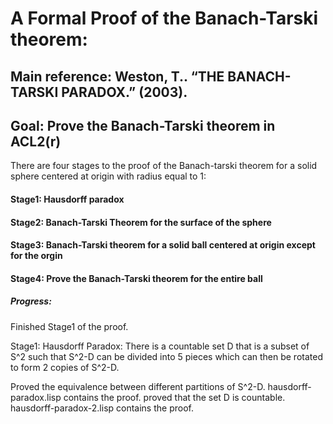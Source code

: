 # A Formal Proof of the Banach-Tarski theorem:

## Main reference:  Weston, T.. “THE BANACH-TARSKI PARADOX.” (2003).

## Goal: Prove the Banach-Tarski theorem in ACL2(r)

There are four stages to the proof of the Banach-tarski theorem for a solid sphere centered
at origin with radius equal to 1:

#### Stage1: Hausdorff paradox

#### Stage2: Banach-Tarski Theorem for the surface of the sphere

#### Stage3: Banach-Tarski theorem for a solid ball centered at origin except for the orgin

#### Stage4: Prove the Banach-Tarski theorem for the entire ball

##### Progress:

Finished Stage1 of the proof.

Stage1:
Hausdorff Paradox: There is a countable set D that is a subset of S^2 such that S^2-D can be divided into 5 pieces which can then be rotated to form 2 copies of S^2-D.

Proved the equivalence between different partitions of S^2-D. hausdorff-paradox.lisp contains the proof.
proved that the set D is countable. hausdorff-paradox-2.lisp contains the proof.
